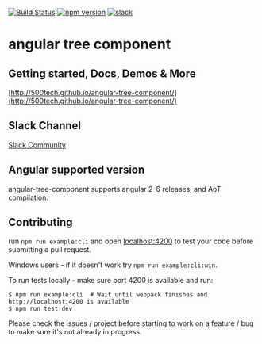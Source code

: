 [![Build Status](https://circleci.com/gh/500tech/angular-tree-component.svg?style=svg)](https://circleci.com/gh/500tech/angular-tree-component)
[![npm version](https://badge.fury.io/js/angular-tree-component.svg)](https://badge.fury.io/js/angular-tree-component)
<a href="https://angular-tree-component.herokuapp.com/"><img src="https://angular-tree-component.herokuapp.com/badge.svg" alt="slack" ></a>
# angular tree component

## Getting started, Docs, Demos & More
[http://500tech.github.io/angular-tree-component/](http://500tech.github.io/angular-tree-component/)

## Slack Channel
[Slack Community](https://angular-tree-component.herokuapp.com/)

## Angular supported version
angular-tree-component supports angular 2-6 releases, and AoT compilation.

## Contributing
run `npm run example:cli` and open [localhost:4200](http://localhost:4200) to test your code before submitting a pull request.  

Windows users - if it doesn't work try `npm run example:cli:win`.  

To run tests locally - make sure port 4200 is available and run:
```
$ npm run example:cli  # Wait until webpack finishes and http://localhost:4200 is available
$ npm run test:dev
```

Please check the issues / project before starting to work on a feature / bug to make sure it's not already in progress.
